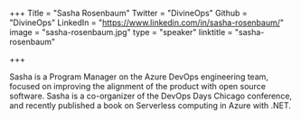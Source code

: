 +++
Title = "Sasha Rosenbaum"
Twitter = "DivineOps"
Github = "DivineOps"
LinkedIn = "https://www.linkedin.com/in/sasha-rosenbaum/"
image = "sasha-rosenbaum.jpg"
type = "speaker"
linktitle = "sasha-rosenbaum"

+++

Sasha is a Program Manager on the Azure DevOps engineering team, focused on improving the alignment of the product with open source software. Sasha is a co-organizer of the DevOps Days Chicago conference, and recently published a book on Serverless computing in Azure with .NET.
